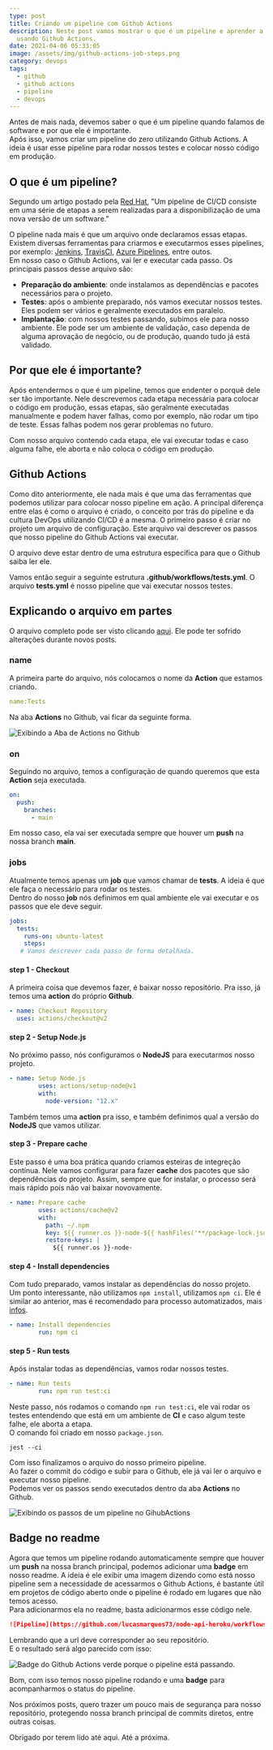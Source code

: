 ```yaml
---
type: post
title: Criando um pipeline com Github Actions
description: Neste post vamos mostrar o que é um pipeline e aprender a criar um
  usando Github Actions.
date: 2021-04-06 05:33:05
image: /assets/img/github-actions-job-steps.png
category: devops
tags:
  - github
  - github actions
  - pipeline
  - devops
---
```

Antes de mais nada, devemos saber o que é um pipeline quando falamos de software e por que ele é importante.\
Após isso, vamos criar um pipeline do zero utilizando Github Actions. A ideia é usar esse pipeline para rodar nossos testes e colocar nosso código em produção.

## O que é um pipeline?

Segundo um artigo postado pela [Red Hat](https://www.redhat.com/pt-br/topics/devops/what-cicd-pipeline), "Um pipeline de CI/CD consiste em uma série de etapas a serem realizadas para a disponibilização de uma nova versão de um software."  

O pipeline nada mais é que um arquivo onde declaramos essas etapas. Existem diversas ferramentas para criarmos e executarmos esses pipelines, por exemplo: [Jenkins](https://www.jenkins.io), [TravisCI](https://travis-ci.org), [Azure Pipelines](https://azure.microsoft.com/pt-br/services/devops/pipelines/), entre outos.  
Em nosso caso o Github Actions, vai ler e executar cada passo. Os principais passos desse arquivo são:

* **Preparação do ambiente**: onde instalamos as dependências e pacotes necessários para o projeto.
* **Testes**: após o ambiente preparado, nós vamos executar nossos testes. Eles podem ser vários e geralmente executados em paralelo.
* **Implantação**: com nossos testes passando, subimos ele para nosso ambiente. Ele pode ser um ambiente de validação, caso dependa de alguma aprovação de negócio, ou de produção, quando tudo já está validado.  

## Por que ele é importante?

Após entendermos o que é um pipeline, temos que endenter o porquê dele ser tão importante. Nele descrevemos cada etapa necessária para colocar o código em produção, essas etapas, são geralmente executadas manualmente e podem haver falhas, como por exemplo, não rodar um tipo de teste. Essas falhas podem nos gerar problemas no futuro.  

Com nosso arquivo contendo cada etapa, ele vai executar todas e caso alguma falhe, ele aborta e não coloca o código em produção.

## Github Actions

Como dito anteriormente, ele nada mais é que uma das ferramentas que podemos utilizar para colocar nosso pipeline em ação. A principal diferença entre elas é como o arquivo é criado, o conceito por trás do pipeline e da cultura DevOps utilizando CI/CD é a mesma. O primeiro passo é criar no projeto um arquivo de configuração. Este arquivo vai descrever os passos que nosso pipeline do Github Actions vai executar.

O arquivo deve estar dentro de uma estrutura específica para que o Github saiba ler ele.

Vamos então seguir a seguinte estrutura **.github/workflows/tests.yml**. O arquivo **tests.yml** é nosso pipeline que vai executar nossos testes.

## Explicando o arquivo em partes

O arquivo completo pode ser visto clicando [aqui](https://github.com/lucasmarques73/node-api-heroku/blob/main/.github/workflows/tests.yml). Ele pode ter sofrido alterações durante novos posts.

### name

A primeira parte do arquivo, nós colocamos o nome da **Action** que estamos criando.

```yaml
name:Tests
```

Na aba **Actions** no Github, vai ficar da seguinte forma.

![Exibindo a Aba de Actions no Github](/assets/img/action-name.png "Exibindo a Aba de Actions no Github")

### on

Seguindo no arquivo, temos a configuração de quando queremos que esta **Action** seja executada.

```yaml
on:
  push:
    branches:
      - main
```

Em nosso caso, ela vai ser executada sempre que houver um **push** na nossa branch **main**.

### jobs

Atualmente temos apenas um **job** que vamos chamar de **tests**. A ideia é que ele faça o necessário para rodar os testes.\
Dentro do nosso **job** nós definimos em qual ambiente ele vai executar e os passos que ele deve seguir.

```yaml
jobs:
  tests:
    runs-on: ubuntu-latest
    steps:
   # Vamos descrever cada passo de forma detalhada.
```

#### step 1 - Checkout

A primeira coisa que devemos fazer, é baixar nosso repositório. Pra isso, já temos uma **action** do próprio **Github**.

```yaml
- name: Checkout Repository
  uses: actions/checkout@v2
```

#### step 2 - Setup Node.js

No próximo passo, nós configuramos o **NodeJS** para executarmos nosso projeto.

```yaml
- name: Setup Node.js
        uses: actions/setup-node@v1
        with:
          node-version: "12.x"
```

Também temos uma **action** pra isso, e também definimos qual a versão do **NodeJS** que vamos utilizar.

#### step 3 - Prepare cache

Este passo é uma boa prática quando criamos esteiras de integreção contínua. Nele vamos configurar para fazer **cache** dos pacotes que são dependências do projeto. Assim, sempre que for instalar, o processo será mais rápido pois não vai baixar novovamente.

```yaml
- name: Prepare cache
        uses: actions/cache@v2
        with:
          path: ~/.npm
          key: ${{ runner.os }}-node-${{ hashFiles('**/package-lock.json') }}
          restore-keys: |
            ${{ runner.os }}-node-
```

#### step 4 - Install dependencies

Com tudo preparado, vamos instalar as dependências do nosso projeto.\
Um ponto interessante, não utilizamos `npm install`, utilizamos `npm ci`. Ele é similar ao anterior, mas é recomendado para processo automatizados, mais [infos](https://docs.npmjs.com/cli/ci.html).

```yaml
- name: Install dependencies
        run: npm ci
```

#### step 5 - Run tests

Após instalar todas as dependências, vamos rodar nossos testes.

```yaml
- name: Run tests
        run: npm run test:ci
```

Neste passo, nós rodamos o comando `npm run test:ci`, ele vai rodar os testes entendendo que está em um ambiente de **CI** e caso algum teste falhe, ele aborta a etapa.\
O comando foi criado em nosso `package.json`.

```shell
jest --ci
```

Com isso finalizamos o arquivo do nosso primeiro pipeline.\
Ao fazer o commit do código e subir para o Github, ele já vai ler o arquivo e executar nosso pipeline.\
Podemos ver os passos sendo executados dentro da aba **Actions** no Github.

![Exibindo os passos de um pipeline no GihubActions](/assets/img/github-actions-job-steps.png "Exibindo os passos de um pipeline no GihubActions")

## Badge no readme

Agora que temos um pipeline rodando automaticamente sempre que houver um **push** na nossa branch principal, podemos adicionar uma **badge** em nosso readme. A ideia é ele exibir uma imagem dizendo como está nosso pipeline sem a necessidade de acessarmos o Github Actions, é bastante útil em projetos de código aberto onde o pipeline é rodado em lugares que não temos acesso.\
Para adicionarmos ela no readme, basta adicionarmos esse código nele.

```markdown
![Pipeline](https://github.com/lucasmarques73/node-api-heroku/workflows/Pipeline/badge.svg)
```
Lembrando que a url deve corresponder ao seu repositório.  
E o resultado será algo parecido com isso:

![Badge do Github Actions verde porque o pipeline está passando.](/assets/img/pipeline-badge.png "Badge do Github Actions verde porque o pipeline está passando.")

Bom, com isso temos nosso pipeline rodando e uma **badge** para acompanharmos o status do pipeline.   

Nos próximos posts, quero trazer um pouco mais de segurança para nosso repositório, protegendo nossa branch principal de commits diretos, entre outras coisas.

Obrigado por terem lido até aqui. Até a próxima.